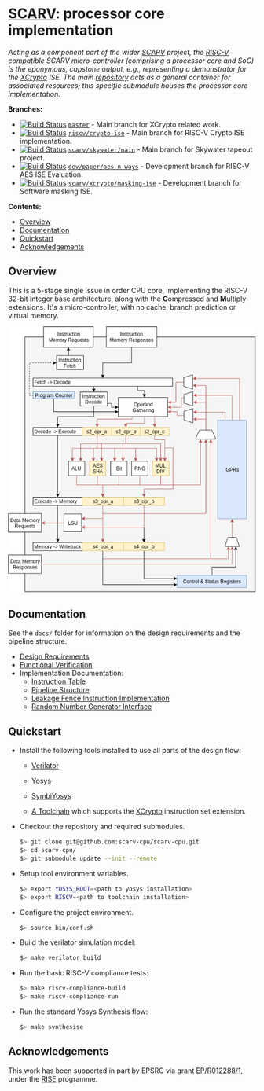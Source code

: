 # [SCARV](https://github.com/scarv/scarv): processor core implementation 

<!--- -------------------------------------------------------------------- --->

*Acting as a component part of the wider
[SCARV](https://www.scarv.org)
project,
the
[RISC-V](https://riscv.org)
compatible SCARV micro-controller
(comprising a processor core and SoC)
is the eponymous, capstone output,
e.g., representing a demonstrator for the
[XCrypto](https://github.com/scarv/xcrypto)
ISE.
The main
[repository](https://github.com/scarv/scarv)
acts as a general container for associated resources;
this specific submodule houses
the 
processor core
implementation.*

<!--- -------------------------------------------------------------------- --->

**Branches:**
- [![Build Status](https://travis-ci.org/scarv/scarv-cpu.svg?branch=master)](https://travis-ci.org/scarv/scarv-cpu)
  [`master`](https://github.com/scarv/scarv-cpu/) - 
  Main branch for XCrypto related work.
- [![Build Status](https://travis-ci.org/scarv/scarv-cpu.svg?branch=riscv%2Fcrypto-ise)](https://travis-ci.org/scarv/scarv-cpu/branches)
  [`riscv/crypto-ise`](https://github.com/scarv/scarv-cpu/tree/riscv/crypto-ise) - 
  Main branch for RISC-V Crypto ISE implementation.
- [![Build Status](https://travis-ci.org/scarv/scarv-cpu.svg?branch=scarv%2Fskywater%2Fmain)](https://travis-ci.org/scarv/scarv-cpu/branches)
  [`scarv/skywater/main`](https://github.com/scarv/scarv-cpu/tree/scarv/skywater/main) - 
  Main branch for Skywater tapeout project.
- [![Build Status](https://travis-ci.org/scarv/scarv-cpu.svg?branch=dev%2Fpaper%2Faes-n-ways)](https://travis-ci.org/scarv/scarv-cpu/branches)
  [`dev/paper/aes-n-ways`](https://github.com/scarv/scarv-cpu/tree/dev/paper/aes-n-ways) - 
  Development branch for RISC-V AES ISE Evaluation.
- [![Build Status](https://travis-ci.org/scarv/scarv-cpu.svg?branch=scarv%2Fxcrypto%2Fmasking-ise)](https://travis-ci.org/scarv/scarv-cpu/branches)
  [`scarv/xcrypto/masking-ise`](https://github.com/scarv/scarv-cpu/tree/scarv/xcrypto/masking-ise) - 
  Development branch for Software masking ISE.

<!--- -------------------------------------------------------------------- --->

**Contents:**
- [Overview](#Overview)
- [Documentation](#Documentation)
- [Quickstart](#Quickstart)
- [Acknowledgements](#Acknowledgements)

## Overview

This is a 5-stage single issue in order CPU core, implementing the
RISC-V 32-bit integer base architecture, along with the **C**ompressed
and **M**ultiply extensions.
It's a micro-controller, with no cache, branch prediction or
virtual memory.

![Pipeline Diagram](docs/scarv-cpu-uarch.png)

## Documentation

See the `docs/` folder for information on the design requirements and
the pipeline structure.

- [Design Requirements](docs/requirements.md)
- [Functional Verification](docs/verification.md)
- Implementation Documentation:
  - [Instruction Table](docs/instr-table.md)
  - [Pipeline Structure](docs/pipeline.md)
  - [Leakage Fence Instruction Implementation](docs/leakage-fence.md)
  - [Random Number Generator Interface](docs/rng-interface.md)

## Quickstart

- Install the following tools installed to use all parts of the
  design flow:

  - [Verilator](https://www.veripool.org/projects/verilator/)

  - [Yosys](http://www.clifford.at/yosys/)

  - [SymbiYosys](https://symbiyosys.readthedocs.io/en/latest/index.html)

  - [A Toolchain](https://github.com/scarv/riscv-gnu-toolchain) which
    supports the
    [XCrypto](https://github.com/scarv/xcrypto)
    instruction set extension.

- Checkout the repository and required submodules.

    ```sh
    $> git clone git@github.com:scarv-cpu/scarv-cpu.git
    $> cd scarv-cpu/
    $> git submodule update --init --remote
    ```

- Setup tool environment variables.

    ```sh
    $> export YOSYS_ROOT=<path to yosys installation>
    $> export RISCV=<path to toolchain installation>
    ```

- Configure the project environment.

    ```sh
    $> source bin/conf.sh
    ```

- Build the verilator simulation model:

    ```sh
    $> make verilator_build
    ```

- Run the basic RISC-V compliance tests:

    ```sh
    $> make riscv-compliance-build
    $> make riscv-compliance-run
    ```

- Run the standard Yosys Synthesis flow:

    ```sh
    $> make synthesise
    ```

<!--- -------------------------------------------------------------------- --->

## Acknowledgements

This work has been supported in part by EPSRC via grant 
[EP/R012288/1](https://gow.epsrc.ukri.org/NGBOViewGrant.aspx?GrantRef=EP/R012288/1),
under the [RISE](http://www.ukrise.org) programme.

<!--- -------------------------------------------------------------------- --->
